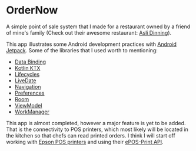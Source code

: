 # OrderNow
A simple point of sale system that I made for a restaurant owned by a friend of mine's family (Check out their awesome restaurant: [Asli Dinning](https://www.google.com/maps/place/Asli+Dining/@45.3653267,-75.6617247,17z/data=!3m1!4b1!4m5!3m4!1s0x4cce08bdb40084c9:0x622e1a63edcb4ccf!8m2!3d45.365323!4d-75.659536)).

This app illustrates some Android development practices with [Android Jetpack](https://developer.android.com/jetpack/). 
Some of the libraries that I used worth to mentioning: 
* [Data Binding](https://developer.android.com/topic/libraries/data-binding/)
* [Kotlin KTX](https://developer.android.com/kotlin/ktx)
* [Lifecycles](https://developer.android.com/topic/libraries/architecture/lifecycle)
* [LiveDate](https://developer.android.com/topic/libraries/architecture/livedata)
* [Navigation](https://developer.android.com/guide/navigation)
* [Preferences](https://developer.android.com/guide/topics/ui/settings)
* [Room](https://developer.android.com/topic/libraries/architecture/room)
* [ViewModel](https://developer.android.com/topic/libraries/architecture/viewmodel)
* [WorkManager](https://developer.android.com/topic/libraries/architecture/workmanager)

This app is almost completed, however a major feature is yet to be added. That is the connectivity to POS printers, which most likely will be located
in the kitchen so that chefs can read printed orders. I think I will start off working with 
[Epson POS printers](https://epson.com/For-Work/Printers/POS/c/w150) and using their 
[ePOS-Print API](https://c4b.epson-biz.com/modules/community/index.php?content_id=3).
